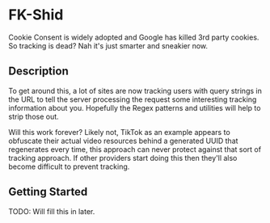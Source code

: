 # FK-Shid

Cookie Consent is widely adopted and Google has killed 3rd party cookies. So tracking is dead? Nah it's just smarter and sneakier now. 

## Description

To get around this, a lot of sites are now tracking users with query strings in the URL to tell the server processing the request some interesting tracking information about you. Hopefully the Regex patterns and utilities will help to strip those out.

Will this work forever? Likely not, TikTok as an example appears to obfuscate their actual video resources behind a generated UUID that regenerates every time, this approach can never protect against that sort of tracking approach. If other providers start doing this then they'll also become difficult to prevent tracking.

## Getting Started

TODO: Will fill this in later.